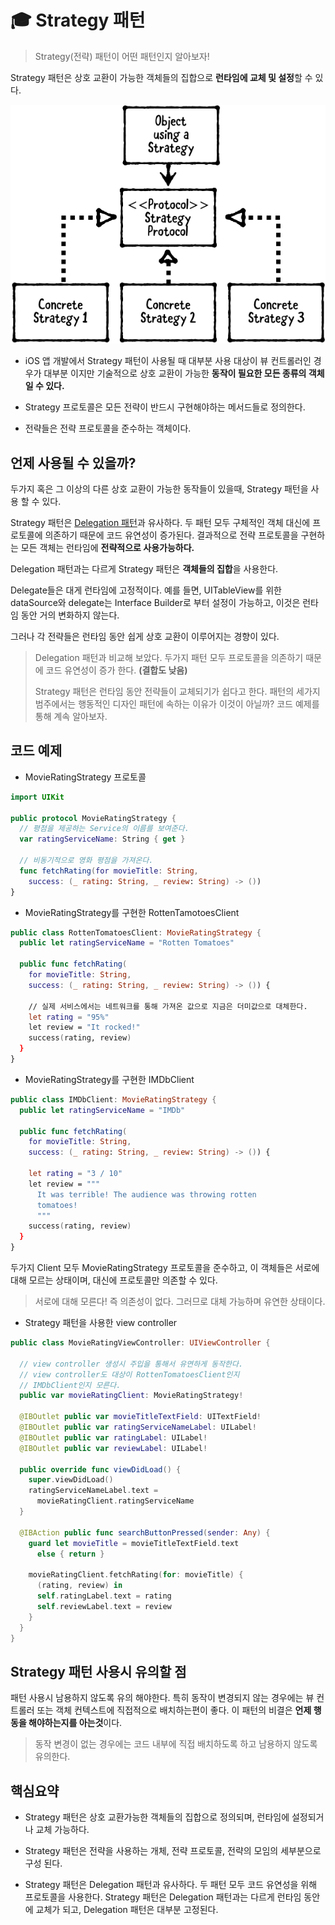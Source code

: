 # :mortar_board: Strategy 패턴

> Strategy(전략) 패턴이 어떤 패턴인지 알아보자!

Strategy 패턴은 상호 교환이 가능한 객체들의 집합으로 **런타임에 교체 및 설정**할 수 있다.

![strategy](/2.Fundamental%20Design%20Patterns/Strategy/strategy.png)

* iOS 앱 개발에서 Strategy 패턴이 사용될 때 대부분 사용 대상이 뷰 컨트롤러인 경우가 대부분 이지만 기술적으로 상호 교환이 가능한 **동작이 필요한 모든 종류의 객체일 수 있다.**

* Strategy 프로토콜은 모든 전략이 반드시 구현해야하는 메서드들로 정의한다.

* 전략들은 전략 프로토콜을 준수하는 객체이다.

## 언제 사용될 수 있을까?

두가지 혹은 그 이상의 다른 상호 교환이 가능한 동작들이 있을때, Strategy 패턴을 사용 할 수 있다.
  
Strategy 패턴은 [Delegation 패턴](/2.Fundamental%20Design%20Patterns/Delegation/DelegationPattern.md)과 유사하다. 두 패턴 모두 구체적인 객체 대신에 프로토콜에 의존하기 때문에 코드 유연성이 증가된다. 결과적으로 전략 프로토콜을 구현하는 모든 객체는 런타임에 **전략적으로 사용가능하다.**
  
Delegation 패턴과는 다르게 Strategy 패턴은 **객체들의 집합**을 사용한다.
  
Delegate들은 대게 런타임에 고정적이다. 예를 들면, UITableView를 위한 dataSource와 delegate는 Interface Builder로 부터 설정이 가능하고, 이것은 런타임 동안 거의 변화하지 않는다.
  
그러나 각 전략들은 런타임 동안 쉽게 상호 교환이 이루어지는 경향이 있다.

> Delegation 패턴과 비교해 보았다. 두가지 패턴 모두 프로토콜을 의존하기 때문에 코드 유연성이 증가 한다. **(결합도 낮음)**
>  
> Strategy 패턴은 런타임 동안 전략들이 교체되기가 쉽다고 한다. 패턴의 세가지 범주에서는 행동적인 디자인 패턴에 속하는 이유가 이것이 아닐까? 코드 예제를 통해 계속 알아보자.

## 코드 예제

* MovieRatingStrategy 프로토콜

```swift
import UIKit

public protocol MovieRatingStrategy {
  // 평점을 제공하는 Service의 이름를 보여준다.
  var ratingServiceName: String { get }
  
  // 비동기적으로 영화 평점을 가져온다.
  func fetchRating(for movieTitle: String,
    success: (_ rating: String, _ review: String) -> ())
}
```

* MovieRatingStrategy를 구현한 RottenTamotoesClient

```swift
public class RottenTomatoesClient: MovieRatingStrategy {
  public let ratingServiceName = "Rotten Tomatoes"
  
  public func fetchRating(
    for movieTitle: String,
    success: (_ rating: String, _ review: String) -> ()) {
    
    // 실제 서비스에서는 네트워크를 통해 가져온 값으로 지금은 더미값으로 대체한다.
    let rating = "95%"
    let review = "It rocked!"
    success(rating, review)
  }
}
```

* MovieRatingStrategy를 구현한 IMDbClient

```swift
public class IMDbClient: MovieRatingStrategy {
  public let ratingServiceName = "IMDb"
  
  public func fetchRating(
    for movieTitle: String,
    success: (_ rating: String, _ review: String) -> ()) {
    
    let rating = "3 / 10"
    let review = """
      It was terrible! The audience was throwing rotten
      tomatoes!
      """
    success(rating, review)
  }
}
```

두가지 Client 모두 MovieRatingStrategy 프로토콜을 준수하고, 이 객체들은 서로에 대해 모르는 상태이며, 대신에 프로토콜만 의존할 수 있다.

> 서로에 대해 모른다! 즉 의존성이 없다. 그러므로 대체 가능하며 유연한 상태이다.

* Strategy 패턴을 사용한 view controller

```swift
public class MovieRatingViewController: UIViewController {
  
  // view controller 생성시 주입을 통해서 유연하게 동작한다.
  // view controller도 대상이 RottenTomatoesClient인지
  // IMDbClient인지 모른다.
  public var movieRatingClient: MovieRatingStrategy!
  
  @IBOutlet public var movieTitleTextField: UITextField!
  @IBOutlet public var ratingServiceNameLabel: UILabel!
  @IBOutlet public var ratingLabel: UILabel!
  @IBOutlet public var reviewLabel: UILabel!
  
  public override func viewDidLoad() {
    super.viewDidLoad()
    ratingServiceNameLabel.text = 
      movieRatingClient.ratingServiceName
  }
  
  @IBAction public func searchButtonPressed(sender: Any) {
    guard let movieTitle = movieTitleTextField.text
      else { return }
    
    movieRatingClient.fetchRating(for: movieTitle) {
      (rating, review) in
      self.ratingLabel.text = rating
      self.reviewLabel.text = review
    }
  }
}
```

## Strategy 패턴 사용시 유의할 점

패턴 사용시 남용하지 않도록 유의 해야한다. 특히 동작이 변경되지 않는 경우에는 뷰 컨트롤러 또는 객체 컨텍스트에 직접적으로 배치하는편이 좋다. 이 패턴의 비결은 **언제 행동을 해야하는지를 아는것**이다.

> 동작 변경이 없는 경우에는 코드 내부에 직접 배치하도록 하고 남용하지 않도록 유의한다.

## 핵심요약

* Strategy 패턴은 상호 교환가능한 객체들의 집합으로 정의되며, 런타임에 설정되거나 교체 가능하다.
  
* Strategy 패턴은 전략을 사용하는 개체, 전략 프로토콜, 전략의 모임의 세부분으로 구성 된다.

* Strategy 패턴은 Delegation 패턴과 유사하다. 두 패턴 모두 코드 유연성을 위해 프로토콜을 사용한다. Strategy 패턴은 Delegation 패턴과는 다르게 런타임 동안에 교체가 되고, Delegation 패턴은 대부분 고정된다.
